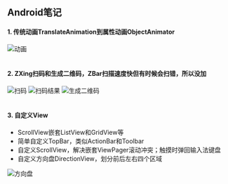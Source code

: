 ## Android笔记
#### 1. 传统动画TranslateAnimation到属性动画ObjectAnimator
![动画](http://oa4p40bdn.bkt.clouddn.com/Animator.gif "动画") 
<br /> 
<br /> 
#### 2. ZXing扫码和生成二维码，ZBar扫描速度快但有时候会扫错，所以没加
![扫码](http://oa4p40bdn.bkt.clouddn.com/%E6%89%AB%E6%8F%8F%E6%9D%A1%E5%BD%A2%E7%A0%81%E6%88%96%E4%BA%8C%E7%BB%B4%E7%A0%81.gif "扫码")  ![扫码结果](http://oa4p40bdn.bkt.clouddn.com/33.gif "扫码结果")  ![生成二维码](http://oa4p40bdn.bkt.clouddn.com/%E7%94%9F%E6%88%90%E4%BA%8C%E7%BB%B4%E7%A0%81.gif "生成二维码")
<br /> 
<br /> 
#### 3. 自定义View
* ScrollView嵌套ListView和GridView等
* 简单自定义TopBar，类似ActionBar和Toolbar
* 自定义ScrollView，解决嵌套ViewPager滚动冲突；触摸时弹回输入法键盘
* 自定义方向盘DirectionView，划分前后左右四个区域 

![方向盘](http://oa4p40bdn.bkt.clouddn.com/1.gif "方向盘")
